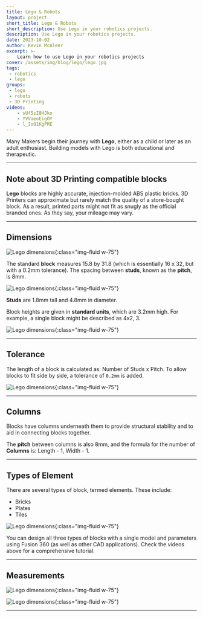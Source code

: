 ```yaml
---
title: Lego & Robots
layout: project
short_title: Lego & Robots
short_description: Use Lego in your robotics projects.
description: Use Lego in your robotics projects.
date: 2023-10-02
author: Kevin McAleer
excerpt: >-
    Learn how to use Lego in your robotics projects
cover: /assets/img/blog/lego/lego.jpg
tags:
 - robotics
 - lego 
groups:
 - lego
 - robots
 - 3D Printing
videos:
    - sUf5sI8HJko
    - YVVaeoEigOY
    - l_IoQ1KgPRE
---
```


Many Makers begin their journey with **Lego**, either as a child or later as an adult enthusiast. Building models with Lego is both educational and therapeutic.

---

## Note about 3D Printing compatible blocks

**Lego** blocks are highly accurate, injection-molded ABS plastic bricks. 3D Printers can approximate but rarely match the quality of a store-bought block. As a result, printed parts might not fit as snugly as the official branded ones. As they say, your mileage may vary.

---

## Dimensions

![Lego dimensions](/assets/img/blog/lego/lego01.jpg){:class="img-fluid w-75"}

The standard **block** measures 15.8 by 31.8 (which is essentially 16 x 32, but with a 0.2mm tolerance). The spacing between **studs**, known as the **pitch**, is 8mm.

![Lego dimensions](/assets/img/blog/lego/lego02.jpg){:class="img-fluid w-75"}

**Studs** are 1.8mm tall and 4.8mm in diameter.

Block heights are given in **standard units**, which are 3.2mm high. For example, a single block might be described as 4x2, 3.

![Lego dimensions](/assets/img/blog/lego/lego03.jpg){:class="img-fluid w-75"}

---

## Tolerance

The length of a block is calculated as: Number of Studs x Pitch. To allow blocks to fit side by side, a tolerance of `0.2mm` is added.

![Lego dimensions](/assets/img/blog/lego/lego04.jpg){:class="img-fluid w-75"}

---

## Columns

Blocks have columns underneath them to provide structural stability and to aid in connecting blocks together.

The **pitch** between columns is also 8mm, and the formula for the number of **Columns** is: Length - 1, Width - 1.

---

## Types of Element

There are several types of block, termed elements. These include:

* Bricks
* Plates
* Tiles

![Lego dimensions](/assets/img/blog/lego/lego05.jpg){:class="img-fluid w-75"}

You can design all three types of blocks with a single model and parameters using Fusion 360 (as well as other CAD applications). Check the videos above for a comprehensive tutorial.

---

## Measurements

![Lego dimensions](/assets/img/blog/lego/lego06.jpg){:class="img-fluid w-75"}

![Lego dimensions](/assets/img/blog/lego/lego07.jpg){:class="img-fluid w-75"}

---
